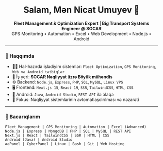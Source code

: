 
<h1 align="center">Salam, Mən Nicat Umuyev 👋</h1>

<p align="center">
  <b>Fleet Management & Optimization Expert | Big Transport Systems Engineer @ SOCAR</b><br/>
  GPS Monitoring • Automation • Excel • Web Development • Node.js • Android
</p>

---

### 🚀 Haqqımda

- 👨‍💻 Hal-hazırda işlədiyim sistemlər: `Fleet Optimization`, `GPS Monitorinq`, `Web və Android tətbiqlər`
- 🏢 İş yeri: **SOCAR Nəqliyyat üzrə Böyük mühəndis**
- ⚙️ Backend: `Node.js`, `Express`, `PHP`, `SQL`, `MySQL`, `Linux VPS`
- 🖥️ Frontend: `Next.js 15`, `React 19`, `SSR`, `TailwindCSS`, `HTML`, `CSS`
- 📱 Android: `Java`, `Android Studio`, `REST API` ilə əlaqə
- 🎯 Fokus: Nəqliyyat sistemlərinin avtomatlaşdırılması və nəzarəti

---

### 🔧 Bacarıqlarım

```
Fleet Management | GPS Monitoring | Automation | Excel (Advanced)
Node.js | Express | MongoDB | PHP | SQL | MySQL | REST API
Next.js | React | TailwindCSS | SSR | HTML | CSS
Android (Java) | Android Studio
aaPanel | CyberPanel | Linux | Bash | Git | Web Hosting
```
